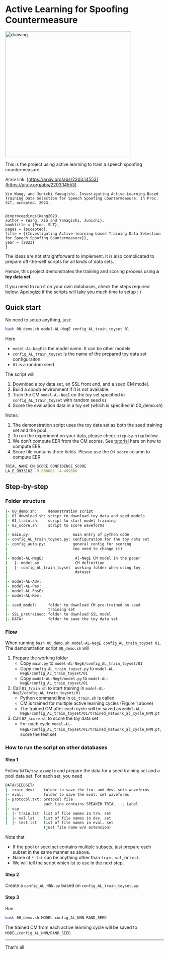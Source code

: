 # Active Learning for Spoofing Countermeasure


<img src="https://pbs.twimg.com/media/FPFN_3AaIAM5ANl?format=png&name=medium" alt="drawing" width="400"/>

This is the project using active learning to train a speech spoofing countermeasure. 

Arxiv link: [https://arxiv.org/abs/2203.14553](https://arxiv.org/abs/2203.14553)

```
Xin Wang, and Junichi Yamagishi. Investigating Active-Learning-Based Training Data Selection for Speech Spoofing Countermeasure. In Proc. SLT, accepted. 2023.


@inproceedings{Wang2023,
author = {Wang, Xin and Yamagishi, Junichi},
booktitle = {Proc. SLT},
pages = {accepted},
title = {{Investigating Active-learning-based Training Data Selection for Speech Spoofing Countermeasure}},
year = {2023}
}
```

The ideas are not straightforward to implement. It is also complicated to prepare off-the-self scripts for all kinds of data sets.

Hence, this project demonstrates the training and scoring process using **a toy data set**.

If you need to run it on your own databases, check the steps required below. Apologize if the scripts will take you much time to setup : )

## Quick start

No need to setup anything, just:
```sh
bash 00_demo.sh model-AL-NegE config_AL_train_toyset 01
```

Here
* `model-AL-NegE` is the model name. It can be other models
* `config_AL_train_toyset` is the name of the prepared toy data set configuraiton. 
* `01` is a random seed

The script will
1. Download a toy data set, an  SSL front end, and a seed CM model.
2. Build a *conda* environment if it is not available.
3. Train the CM `model-AL-NegE` on the toy set specified in `config_AL_train_toyset` with random seed `01`
4. Score the evaluation data in a toy set (which is specified in 00_demo.sh)

Notes:
1. The demonstration script uses the toy data set as both the seed training set and the pool. 
2. To run the experiment on your data, please check `step-by-step` below.
3. We don't compute EER from the CM scores. See [tutorial](../../tutorials/b2_anti_spoofing) here on how to compute EER.
4. Score file contains three fields. Please use the `CM score` column to compute EER

```sh
TRIAL_NAME CM_SCORE CONFIDENCE_SCORE
LA_E_9933162 -9.500082 -4.499880
```


## Step-by-step

### Folder structure

```sh
|- 00_demo.sh:     demonstration script
|- 01_download.sh: script to download toy data and seed models
|- 01_train.sh:    script to start model training
|- 02_score.sh:    script to score waveforms  
|
|- main.py:                   main entry of python code
|- config_AL_train_toyset.py: configuration for the toy data set
|- config_auto.py:            general config for scoring 
|                             (no need to change it)
|
|- model-AL-NegE:              Al-NegE CM model in the paper
|   |- model.py                CM definition
|   |- config_AL_train_toyset  working folder when using toy 
|                              dataset
|
|- model-AL-Adv:
|- model-AL-Pas:
|- model-AL-PosE:
|- model-AL-Rem:
|
|- seed_model:     folder to download CM pre-trained on seed 
|                  training set
|- SSL_pretrained: folder to download SSL model 
|- DATA:           folder to save the toy data set
```

### Flow

When running `bash 00_demo.sh model-AL-NegE config_AL_train_toyset 01`,
The demonstration script `00_demo.sh` will
1. Prepare the working folder
   * Copy `main.py` to `model-AL-NegE/config_AL_train_toyset/01`
   * Copy `config_AL_train_toyset.py` to `model-AL-NegE/config_AL_train_toyset/01`
   * Copy `model-AL-NegE/model.py` to `model-AL-NegE/config_AL_train_toyset/01`
2. Call `01_train.sh` to start training in `model-AL-NegE/config_AL_train_toyset/01`
   * Python command line in `01_train.sh` is called
   * CM is trained for multiple active learning cycles (Figure 1 above)
   * The trained CM after each cycle will be saved as `model-AL-NegE/config_AL_train_toyset/01/trained_network_al_cycle_NNN.pt`
3. Call `02_score.sh` to score the toy data set
   * For each cycle `model-AL-NegE/config_AL_train_toyset/01/trained_network_al_cycle_NNN.pt`, score the test set

### How to run the script on other databases


#### Step 1
Follow `DATA/toy_example` and prepare the data for a seed training set and a pool data set.  For each set, you need

```sh
DATA/SEEDSET/
|- train_dev:    folder to save the trn. and dev. sets waveforms
|- eval:         folder to save the eval. set waveforms 
|- protocol.txt: protocol file
|                each line contains SPEAKER TRIAL ... Label
|- scp
|  |- train.lst  list of file names in trn. set 
|  |- val.lst    list of file names in dev. set 
|  |- test.lst   list of file names in eval. set
                 (just file name w/o extension)
```
Note that
* If the pool or seed set contains multiple subsets, just prepare each subset in the same manner as above. 
* Name of `*.lst` can be anything other than `train`, `val`, or `test`.
* We will tell the script which lst to use in the next step.

#### Step 2
Create a `config_AL_NNN.py` based on `config_AL_train_toyset.py`. 

#### Step 3
Run 
```sh
bash 00_demo.sh MODEL config_AL_NNN RAND_SEED
```

The trained CM from each active learning cycle will be saved to `MODEL/config_AL_NNN/RAND_SEED`. 


---
That's all